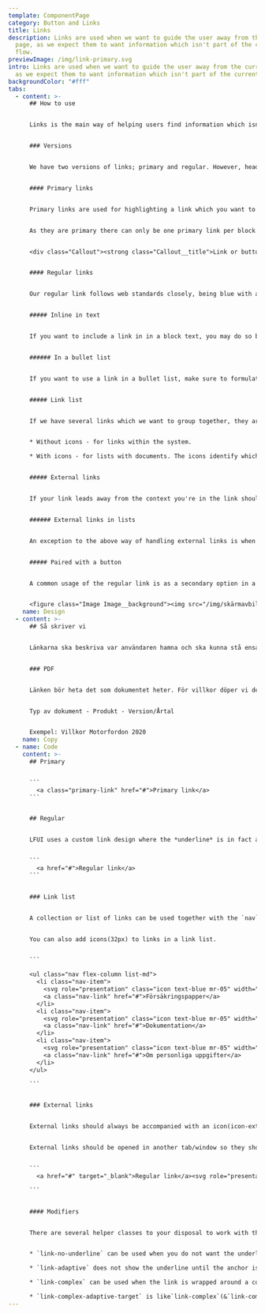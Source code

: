 ```yaml
---
template: ComponentPage
category: Button and Links
title: Links
description: Links are used when we want to guide the user away from the current
  page, as we expect them to want information which isn't part of the current
  flow.
previewImage: /img/link-primary.svg
intro: Links are used when we want to guide the user away from the current page,
  as we expect them to want information which isn't part of the current flow.
backgroundColor: "#fff"
tabs:
  - content: >-
      ## How to use


      Links is the main way of helping users find information which isn't included in the current page/view. Examples of where links can lead are another page on our webpage, a pdf with more info or a link to an external webpage. 


      ### Versions


      We have two versions of links; primary and regular. However, headings can also be links (especially on [cards](../page-content/card)) - this use case is described under [Headings in Typography.](../typography/headings)


      #### Primary links


      Primary links are used for highlighting a link which you want to put extra emphasis on. Examples include repeating a [primary button](buttons#primary-buttons) further down in the page (a pattern which can often be seen on lansforsakringar.se) or as part of a [call out](../page-content/callout). 


      As they are primary there can only be one primary link per block (and preferably page). Layout-wise the primary link is rather "heavy" with an arrow after the text, meaning it should be used sparsely. 


      <div class="Callout"><strong class="Callout__title">Link or button? </strong><p class="Callout__text">The first time you show a link in a page you might want to use a primary button instead to give extra emphasis to the link, especially at the top of pages. The further down you are, the better it is to use link-styling.</p></div>


      #### Regular links


      Our regular link follows web standards closely, being blue with and underlined. On hover it changes colour to a darker shade of blue. Depending on in which context it is used there are some aspects to consider.


      ##### Inline in text


      If you want to include a link in in a block text, you may do so but do it with caution. Links in text is good from an SEO-perspective but bad from a accesibility-perspective. If you want to include a link inline keep the paragraph it is in as short as possible. If you have several links you want to add, you should consider a [link list](#link-list) instead.


      ###### In a bullet list


      If you want to use a link in a bullet list, make sure to formulate the content is such a way that you can put the link at the end of the bullet point.


      ##### Link list


      If we have several links which we want to group together, they are placed in a link list. The link list exist in two versions:


      * Without icons - for links within the system.

      * With icons - for lists with documents. The icons identify which kind of file or link it is. A typical example is when we want to present terms and "förköpsinformation" in a purchase flow. If this version is used all links should have an icon (please see [external links in lists](#external-links-in-lists) as well).


      ##### External links


      If your link leads away from the context you're in the link should be amended with an external link icon. This includes changing technical environment within Länsförsäkringar's world (like a link in Mina Sidor or a purchase flow leading to lansforsakringar.se ). The icon should come after the link text and links should open in a new tab/window (depending on the user's browser settings).


      ###### External links in lists


      An exception to the above way of handling external links is when they are in a list. As the other links have icons in front of them, the external links also have the icon in front of the text to create a more coherent visual experience.


      ##### Paired with a button


      A common usage of the regular link is as a secondary option in a flow. In this case the link contrasts a primary button. Depending on what the link does, it is either placed to the far left in height with the primary button (for "backwards"-functionality) or just prior the primary button (for "cancel"-functionality). The image below shows one of the rare cases where both options exist.


      <figure class="Image Image__background"><img src="/img/skärmavbild-2020-03-12-kl.-18.00.19.png" srcset="/img/skärmavbild-2020-03-12-kl.-18.00.19.png 2x" alt="Regular links next to a primary button in a flow where both "backwards" and "cancel"-options exist."><figcaption><div class="Image__caption"></div></figcaption></figure>
    name: Design
  - content: >-
      ## Så skriver vi


      Länkarna ska beskriva var användaren hamna och ska kunna stå ensamma. Undvik "Läs mer" och "Klicka här". Kan med fördel vara fler ord (max 7) ur SEO-synpunkt om de ligger på publik webbplats.


      ### PDF


      Länken bör heta det som dokumentet heter. För villkor döper vi dem till: 


      Typ av dokument - Produkt - Version/Årtal


      Exempel: Villkor Motorfordon 2020
    name: Copy
  - name: Code
    content: >-
      ## Primary


      ```
        <a class="primary-link" href="#">Primary link</a>
      ```


      ## Regular


      LFUI uses a custom link design where the *underline* is in fact a background-image, placed below the text. The link styling is added when an anchor tag has a`href`-value.


      ```
        <a href="#">Regular link</a>
      ```


      ### Link list


      A collection or list of links can be used together with the `nav` class on their parent to gather the links in a list for easy overview. Use the `<nav>` html element where the links are a part of the main navigation.


      You can also add icons(32px) to links in a link list.


      ```

      <ul class="nav flex-column list-md">
        <li class="nav-item">
          <svg role="presentation" class="icon text-blue mr-05" width="32" height="32"><use xlink:href="#icon-pdf-doc-32"></use></svg>
          <a class="nav-link" href="#">Försäkringspapper</a>
        </li>
        <li class="nav-item">
          <svg role="presentation" class="icon text-blue mr-05" width="32" height="32"><use xlink:href="#icon-pdf-doc-32"></use></svg>
          <a class="nav-link" href="#">Dokumentation</a>
        </li>
        <li class="nav-item">
          <svg role="presentation" class="icon text-blue mr-05" width="32" height="32"><use xlink:href="#icon-pdf-doc-32"></use></svg>
          <a class="nav-link" href="#">Om personliga uppgifter</a>
        </li>
      </ul>

      ```


      ### External links


      External links should always be accompanied with an icon(icon-external-link-20) after it, except in Link list then it should be placed before the link and icon-external-link-32 should be used.


      External links should be opened in another tab/window so they should have the target attribute set to **_blank.**


      ```
        <a href="#" target="_blank">Regular link</a><svg role="presentation" class="text-blue icon-right icon  icon-nudge-up-01" width="20" height="20"><use xlink:href="#icon-external-link-20"></use></svg>

      ```


      #### Modifiers


      There are several helper classes to your disposal to work with this link styling.


      * `link-no-underline` can be used when you do not want the underline.

      * `link-adaptive` does not show the underline until the anchor is interacted with.

      * `link-complex` can be used when the link is wrapped around a container and you want the correct link behavior on a targeted element within the container (see[Card's](https://lf-digitala-kanaler.github.io/LFUI/650/#/card)"As link" for an example).

      * `link-complex-adaptive-target` is like`link-complex`(&`link-complex-target`), but the link does not get the default link styling, and instead gets the adaptive, inherit styling. Used mainly in the header and footer components.
---
```

